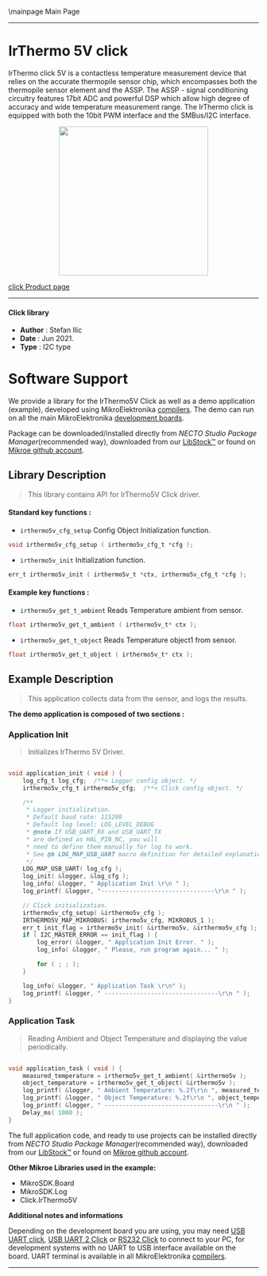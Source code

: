 \mainpage Main Page

---
# IrThermo 5V click

IrThermo click 5V is a contactless temperature measurement device that relies on the accurate thermopile sensor chip, which encompasses both the thermopile sensor element and the ASSP. The ASSP - signal conditioning circuitry features 17bit ADC and powerful DSP which allow high degree of accuracy and wide temperature measurement range. The IrThermo click is equipped with both the 10bit PWM interface and the SMBus/I2C interface.

<p align="center">
  <img src="https://download.mikroe.com/images/click_for_ide/irthermo5v_click.png" height=300px>
</p>

[click Product page](https://www.mikroe.com/irthermo-5v-click)

---


#### Click library

- **Author**        : Stefan Ilic
- **Date**          : Jun 2021.
- **Type**          : I2C type


# Software Support

We provide a library for the IrThermo5V Click
as well as a demo application (example), developed using MikroElektronika
[compilers](https://www.mikroe.com/necto-studio).
The demo can run on all the main MikroElektronika [development boards](https://www.mikroe.com/development-boards).

Package can be downloaded/installed directly from *NECTO Studio Package Manager*(recommended way), downloaded from our [LibStock&trade;](https://libstock.mikroe.com) or found on [Mikroe github account](https://github.com/MikroElektronika/mikrosdk_click_v2/tree/master/clicks).

## Library Description

> This library contains API for IrThermo5V Click driver.

#### Standard key functions :

- `irthermo5v_cfg_setup` Config Object Initialization function.
```c
void irthermo5v_cfg_setup ( irthermo5v_cfg_t *cfg );
```

- `irthermo5v_init` Initialization function.
```c
err_t irthermo5v_init ( irthermo5v_t *ctx, irthermo5v_cfg_t *cfg );
```

#### Example key functions :

- `irthermo5v_get_t_ambient` Reads Temperature ambient from sensor.
```c
float irthermo5v_get_t_ambient ( irthermo5v_t* ctx );
```

- `irthermo5v_get_t_object` Reads Temperature object1 from sensor.
```c
float irthermo5v_get_t_object ( irthermo5v_t* ctx );
```

## Example Description

> This application collects data from the sensor, and logs the results.

**The demo application is composed of two sections :**

### Application Init

> Initializes IrThermo 5V Driver.

```c

void application_init ( void ) {
    log_cfg_t log_cfg;  /**< Logger config object. */
    irthermo5v_cfg_t irthermo5v_cfg;  /**< Click config object. */

    /** 
     * Logger initialization.
     * Default baud rate: 115200
     * Default log level: LOG_LEVEL_DEBUG
     * @note If USB_UART_RX and USB_UART_TX 
     * are defined as HAL_PIN_NC, you will 
     * need to define them manually for log to work. 
     * See @b LOG_MAP_USB_UART macro definition for detailed explanation.
     */
    LOG_MAP_USB_UART( log_cfg );
    log_init( &logger, &log_cfg );
    log_info( &logger, " Application Init \r\n " );
    log_printf( &logger, "--------------------------------\r\n " );

    // Click initialization.
    irthermo5v_cfg_setup( &irthermo5v_cfg );
    IRTHERMO5V_MAP_MIKROBUS( irthermo5v_cfg, MIKROBUS_1 );
    err_t init_flag = irthermo5v_init( &irthermo5v, &irthermo5v_cfg );
    if ( I2C_MASTER_ERROR == init_flag ) {
        log_error( &logger, " Application Init Error. " );
        log_info( &logger, " Please, run program again... " );

        for ( ; ; );
    }

    log_info( &logger, " Application Task \r\n" );
    log_printf( &logger, " --------------------------------\r\n " );
}

```

### Application Task

> Reading Ambient and Object Temperature and displaying the value periodically.

```c

void application_task ( void ) {
    measured_temperature = irthermo5v_get_t_ambient( &irthermo5v );
    object_temperature = irthermo5v_get_t_object( &irthermo5v );
    log_printf( &logger, " Ambient Temperature: %.2f\r\n ", measured_temperature );
    log_printf( &logger, " Object Temperature: %.2f\r\n ", object_temperature );
    log_printf( &logger, " --------------------------------\r\n " );
    Delay_ms( 1000 );
}

```


The full application code, and ready to use projects can be installed directly from *NECTO Studio Package Manager*(recommended way), downloaded from our [LibStock&trade;](https://libstock.mikroe.com) or found on [Mikroe github account](https://github.com/MikroElektronika/mikrosdk_click_v2/tree/master/clicks).

**Other Mikroe Libraries used in the example:**

- MikroSDK.Board
- MikroSDK.Log
- Click.IrThermo5V

**Additional notes and informations**

Depending on the development board you are using, you may need
[USB UART click](https://www.mikroe.com/usb-uart-click),
[USB UART 2 Click](https://www.mikroe.com/usb-uart-2-click) or
[RS232 Click](https://www.mikroe.com/rs232-click) to connect to your PC, for
development systems with no UART to USB interface available on the board. UART
terminal is available in all MikroElektronika
[compilers](https://shop.mikroe.com/compilers).

---
